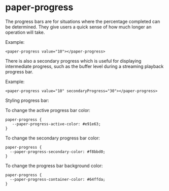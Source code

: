 paper-progress
===================

The progress bars are for situations where the percentage completed can be
determined. They give users a quick sense of how much longer an operation
will take.

Example:

    <paper-progress value="10"></paper-progress>

There is also a secondary progress which is useful for displaying intermediate
progress, such as the buffer level during a streaming playback progress bar.

Example:

    <paper-progress value="10" secondaryProgress="30"></paper-progress>

Styling progress bar:

To change the active progress bar color:

    paper-progress {
       --paper-progress-active-color: #e91e63;
    }

To change the secondary progress bar color:

    paper-progress {
      --paper-progress-secondary-color: #f8bbd0;
    }

To change the progress bar background color:

    paper-progress {
      --paper-progress-container-color: #64ffda;
    }
